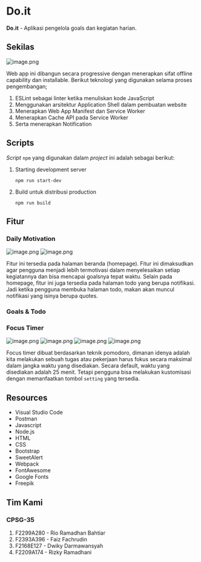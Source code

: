 # Do.it

**Do.it** - Aplikasi pengelola goals dan kegiatan harian.

## Sekilas

![image.png](https://github.com/ramadanriz/do-it/blob/677ab9c4b3df9767664ea6cb17f4863506a28387/readme%20image/homepage.PNG)

Web app ini dibangun secara progressive dengan menerapkan sifat offline capability dan installable. Berikut teknologi yang digunakan selama proses pengembangan;

1. ESLint sebagai linter ketika menuliskan kode JavaScript
2. Menggunakan arsitektur Application Shell dalam pembuatan website
3. Menerapkan Web App Manifest dan Service Worker
4. Menerapkan Cache API pada Service Worker
5. Serta menerapkan Notification

## Scripts

*Script* `npm` yang digunakan dalam *project* ini adalah sebagai berikut:

1. Starting development server

   `npm run start-dev`

2. Build untuk distribusi production

   `npm run build`

## Fitur

### Daily Motivation

![image.png](https://github.com/ramadanriz/do-it/blob/677ab9c4b3df9767664ea6cb17f4863506a28387/readme%20image/daily_motivation.PNG)
![image.png](https://github.com/ramadanriz/do-it/blob/677ab9c4b3df9767664ea6cb17f4863506a28387/readme%20image/daily_motivation_2.PNG)

Fitur ini tersedia pada halaman beranda (homepage). Fitur ini dimaksudkan agar pengguna menjadi lebih termotivasi dalam menyelesaikan setiap kegiatannya dan bisa mencapai goalsnya tepat waktu. Selain pada homepage, fitur ini juga tersedia pada halaman todo yang berupa notifikasi. Jadi ketika pengguna membuka halaman todo, makan akan muncul notifikasi yang isinya berupa quotes.

### Goals & Todo

### Focus Timer

![image.png](https://github.com/ramadanriz/do-it/blob/677ab9c4b3df9767664ea6cb17f4863506a28387/readme%20image/timer_1.png) ![image.png](https://github.com/ramadanriz/do-it/blob/677ab9c4b3df9767664ea6cb17f4863506a28387/readme%20image/timer_2.png) ![image.png](https://github.com/ramadanriz/do-it/blob/677ab9c4b3df9767664ea6cb17f4863506a28387/readme%20image/timer_3.png) ![image.png](https://github.com/ramadanriz/do-it/blob/677ab9c4b3df9767664ea6cb17f4863506a28387/readme%20image/timer_4.png)

Focus timer dibuat berdasarkan teknik pomodoro, dimanan idenya adalah kita melakukan sebuah tugas atau pekerjaan harus fokus secara maksimal dalam jangka waktu yang disediakan. Secara default, waktu yang disediakan adalah 25 menit. Tetapi pengguna bisa melakukan kustomisasi dengan memanfaatkan tombol `setting` yang tersedia.

## Resources

- Visual Studio Code
- Postman
- Javascript
- Node.js
- HTML
- CSS
- Bootstrap
- SweetAlert
- Webpack
- FontAwesome
- Google Fonts
- Freepik

## Tim Kami

### CPSG-35
1. F2299A280 - Rio Ramadhan Bahtiar
2. F2393A396 - Faiz Fachrudin 
3. F2168E127 - Dwiky Darmawansyah
4. F2209A174 - Rizky Ramadhani
